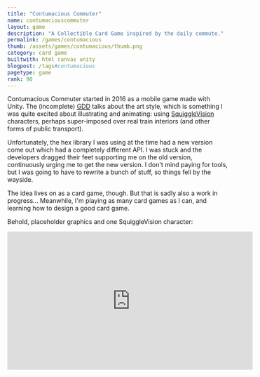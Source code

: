 ```yaml
---
title: "Contumacious Commuter"
name: contumaciouscommuter
layout: game
description: "A Collectible Card Game inspired by the daily commute."
permalink: /games/contumacious
thumb: /assets/games/contumacious/thumb.png
category: card game
builtwith: html canvas unity
blogpost: /tags#contumacious
pagetype: game
rank: 90
---
```


Contumacious Commuter started in 2016 as a mobile game made with Unity. The (incomplete) <abbr title="game design document">[GDD](https://docs.google.com/document/d/1Dh53Hb-zmO5dx76a-vuSD-BnMGA7PRjBw5pul5Q54vM/edit?usp=sharing)</abbr> talks about the art style, which is something I was quite excited about illustrating and animating: using [SquiggleVision](https://en.wikipedia.org/wiki/Squigglevision) characters, perhaps super-imposed over real train interiors (and other forms of public transport).

Unfortunately, the hex library I was using at the time had a new version come out which had a completely different API. I was stuck and the developers dragged their feet supporting me on the old version, continuously urging me to get the new version. I don't mind paying for tools, but I was going to have to rewrite a bunch of stuff, so things fell by the wayside.

The idea lives on as a card game, though. But that is sadly also a work in progress... Meanwhile, I'm playing as many card games as I can, and learning how to design a good card game.

Behold, placeholder graphics and one SquiggleVision character:

<iframe width="560" height="315" src="https://www.youtube.com/embed/ie2ft1DkUcs" frameborder="0" allow="accelerometer; autoplay; encrypted-media; gyroscope; picture-in-picture" allowfullscreen></iframe>
